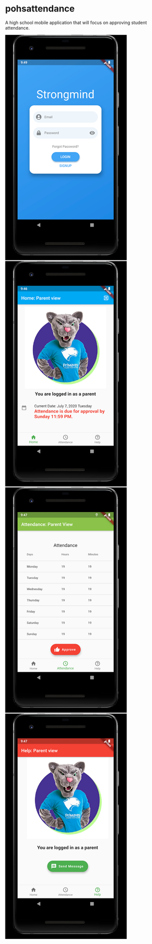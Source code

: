 # pohsattendance

A high school mobile application that will focus on approving student attendance.

![login](assets/login.png) 
![home](assets/home.png)
![attendance](assets/attendance.png)
![help](assets/help.png)

